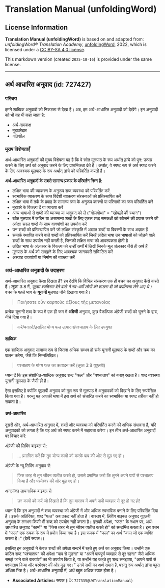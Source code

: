 # Translation Manual (unfoldingWord)

## License Information

**Translation Manual (unfoldingWord)** is based on and adapted from: _unfoldingWord® Translation Academy_, [unfoldingWord](https://unfoldingword.org/utw), 2022, which is licensed under a [CC BY-SA 4.0 license](https://creativecommons.org/licenses/by-sa/4.0/legalcode.en).

This markdown version (created `2025-10-16`) is provided under the same license.



--------------------------------

## अर्थ आधारित अनुवाद (id: 727427)

### परिचय

हमने शाब्दिक अनुवादों को निकटता से देखा है। अब, हम अर्थ\-आधारित अनुवादों को देखेंगे। इन अनुवादों को भी यह भी कहा जाता है:

* अर्थ\-समकक्ष
* मुहावरेदार
* गतिशील

### मुख्य विशेषताएँ

अर्थ\-आधारित अनुवादों की मुख्य विशेषता यह है कि वे स्रोत मूलपाठ के रूप अर्थात् ढ़ांचे को पुन: उत्पन्न करने के लिए अर्थ को अनुवाद करने के लिए प्राथमिकता देते हैं। अर्थात्, वे स्पष्ट रूप से अर्थ स्पष्ट करने के लिए आवश्यक मूलपाठ के रूप अर्थात् ढ़ांचे को परिवर्तित करती हैं।

**अर्थ\-आधारित अनुवादों के सबसे सामान्य प्रकार के परिवर्तन निम्न हैं**:

* लक्षित भाषा की व्याकरण के अनुरूप शब्द व्यवस्था को परिवर्तित करें
* स्वभाविक व्याकरण के साथ विदेशी व्याकरण संरचनाओं को प्रतिस्थापित करें
* लक्षित भाषा में तर्क के प्रवाह के सामान्य क्रम के अनुरूप कारणों या परिणामों का क्रम परिवर्तित करें
* मुहावरे के विकल्प दें या व्याख्या करें
* अन्य भाषाओं से शब्दों की व्याख्या या अनुवाद को लें ("गोलगोथा" \= "खोपड़ी की स्थान")
* स्रोत मूलपाठ में कठिन या असामान्य शब्दों के लिए एकल शब्द समकक्षों को खोजने की प्रयास करने की अपेक्षा सरल शब्दों के साथ वाक्यांशों का उपयोग करें
* उन शब्दों को प्रतिस्थापित करें जो लक्षित संस्कृति में अज्ञात शब्दों या विवरणों के साथ अज्ञात हैं
* सम्पर्क स्थापित करने वाले शब्दों को प्रतिस्थापित करें जिन्हें लक्षित भाषा उन भाषाओं को जोड़ने वाले शब्दों के साथ उपयोग नहीं करती है, जिनकी लक्षित भाषा को आवश्यकता होती है
* लक्षित भाषा के अंलकार के विकल्प को उन्हीं अर्थों में लिखें जिनके मूल अंलकार जैसे ही अर्थ हैं
* मूलपाठ के अर्थ को समझने के लिए आवश्यक जानकारी सम्मिलित करें
* अस्पष्ट वाक्यांशों या निर्माण की व्याख्या करें

### अर्थ\-आधारित अनुवादों के उदाहरण

अर्थ\-आधारित अनुवाद कैसा दिखता है? हम देखेंगे कि विभिन्न संस्करण एक ही वचन का अनुवाद कैसे करते हैं। लूका 3:8 में, *यूहन्ना बपतिस्मा देने वाले ने स्व\-धर्मी लोगों को ताडना दी जो बपतिस्मा लेने आए थे।* वचन के पहले भाग के **यूनानी** मूलपाठ नीचे दिखाया गया है।

> Ποιήσατε οὖν καρποὺς ἀξίους τῆς μετανοίας

प्रत्येक यूनानी शब्द के रूप में एक ही क्रम में **अंग्रेजी** अनुवाद, कुछ वैकल्पिक अंग्रेजी शब्दों को चुनने के द्वारा, नीचे दिया गया है।

> करें/बनाओ/इसलिए योग्य फल उत्पादन/पश्चाताप के लिए उपयुक्त

#### शाब्दिक

एक शाब्दिक अनुवाद सामान्य रूप से जितना अधिक सम्भव हो सके यूनानी मूलपाठ के शब्दों और क्रम का पालन करेगा, जैसे कि निम्नलिखित।

> पश्चाताप के योग्य फल का उत्पादन करें (लूका 3:8 यूएलबी)

ध्यान दें कि इस संशोधित\-शाब्दिक अनुवाद शब्द "फल" और "पश्चाताप" को बनाए रखता है। शब्द व्यवस्था यूनानी मूलपाठ के जैसी ही है।

ऐसा इसलिए है क्योंकि यूएलबी अनुवाद को मूल रूप से मूलपाठ में अनुवादकों को दिखाने के लिए रूपरेखित किया गया है। परन्तु यह आपकी भाषा में इस अर्थ को संचारित करने का स्वभाविक या स्पष्ट तरीका नहीं हो सकता है।

#### अर्थ\-आधारित

दूसरी ओर, अर्थ\-आधारित अनुवाद में, शब्दों और व्यवस्था को परिवर्तित करने की अधिक संभावना है, यदि अनुवादकों को लगता है कि यह अर्थ को स्पष्ट करने में सहायता करेगा। इन तीन अर्थ\-आधारित अनुवादों पर विचार करें:

अंग्रेजी की लिविंग बाइबल से:

> ... प्रमाणित करें कि तुम योग्य कामों को करके पाप की ओर से मुड़ गए हो।

अंग्रेजी के न्यू लिविंग अनुवाद से:

> जिस तरह से तुम जीवन व्यतीत करते हो, उससे प्रमाणित करो कि तुमने अपने पापों से पश्चाताप किया है और परमेश्वर की ओर मुड़ गए हो।

अनलॉक्ड डायनामिक बाइबल से

> उन कामों को करें जो दिखाते हैं कि तुम वास्तव में अपने पापी व्यवहार से दूर हो गए हो!

ध्यान दें कि इन अनुवादों ने शब्द व्यवस्था को अंग्रेजी में और अधिक स्वभाविक बनाने के लिए परिवर्तित दिया है। इसके अतिरिक्त, शब्द "फल" अब प्रकट नहीं होता है। वास्तव में, लिविंग बाइबल अनुवाद यूएलबी अनुवाद के लगभग किसी भी शब्द को उपयोग नहीं करता है। इसकी अपेक्षा, "फल" के स्थान पर, अर्थ\-आधारित अनुवाद "कामों" या "जिस तरह से तुम जीवन व्यतीत करते हो" को सन्दर्भित करता है। इस वचन में "फल" एक रूपक के रूप में प्रयोग किया गया है। इस रूपक में "फल" का अर्थ "काम जो एक व्यक्ति करता है।" (देखें रूपक।)

इसलिए इन अनुवादों ने केवल शब्दों की अपेक्षा सन्दर्भ में रहते हुए अर्थ का अनुवाद किया। उन्होंने एक कठिन शब्द "पश्चाताप" की अपेक्षा "पाप से मुड़ना" या "अपने पापपूर्ण व्यवहार से दूर रहना" जैसे अधिक समझे जाने वाले वाक्यांशों का भी उपयोग किया है, या उन्होंने यह कहते हुए शब्द समझाया, "आपने पापों से पश्चाताप किया और परमेश्वर की ओर मुड़ गए।” उनमें सभी का अर्थ समान है, परन्तु रूप अर्थात् ढ़ांचा बहुत अधिक भिन्न है। अर्थ\-आधारित अनुवादों में, अर्थ बहुत अधिक स्पष्ट होता है।

* **Associated Articles:** रूपक (ID: `727335@UWTranslationManual`)

